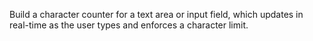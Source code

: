 Build a character counter for a text area or input field, which updates in real-time as the user types and enforces a character limit.
